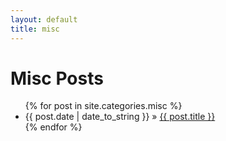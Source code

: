 ```yaml
---
layout: default
title: misc
---
```


<div id="misc">
  <h1>Misc Posts</h1>
  <ul class="posts">
    {% for post in site.categories.misc %}
      <li>
          <span>{{ post.date | date_to_string }}</span> &raquo; <a href="{{ post.url }}">{{ post.title }}</a>
      </li>
    {% endfor %}
  </ul>
</div>
